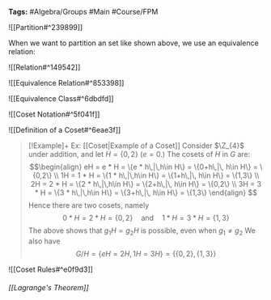 **Tags:** #Algebra/Groups #Main #Course/FPM 

![[Partition#^239899]]

When we want to partition an set like shown above, we use an equivalence relation:

![[Relation#^149542]]

![[Equivalence Relation#^853398]]

![[Equivalence Class#^6dbdfd]]

![[Coset Notation#^5f041f]]

![[Definition of a Coset#^6eae3f]]

> [!Example]+ Ex: [[Coset|Example of a Coset]]
> Consider $\Z_{4}$ under addition, and let $H=\{0,2\}$ ($e=0$.) The cosets of $H$ in $G$ are:
> $$\begin{align}
eH = e * H = \{e * h\,|\,h\in H\} = \{0+h\,|\, h\in H\} = \{0,2\} \\
1H = 1 * H = \{1 * h\,|\,h\in H\} = \{1+h\,|\, h\in H\} = \{1,3\} \\
2H = 2 * H = \{2 * h\,|\,h\in H\} = \{2+h\,|\, h\in H\} = \{0,2\} \\
3H = 3 * H = \{3 * h\,|\,h\in H\} = \{3+h\,|\, h\in H\} = \{1,3\}
\end{align}
> $$
> Hence there are two cosets, namely
> $$0 * H=2 * H=\{0,2\} \quad\text{and}\quad 1 * H=3 * H=\{1,3\}$$
> The above shows that $g_{1}H=g_{2}H$ is possible, even when $g_{1}\ne g_{2}$
> We also have
> $$G/H=\{eH=2H,1H=3H\} = \{\{0,2\}, \{1,3\}\}$$

![[Coset Rules#^e0f9d3]]

###### [[Lagrange's Theorem]]